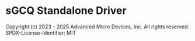 # sGCQ Standalone Driver

Copyright (c) 2023 - 2025 Advanced Micro Devices, Inc. All rights reserved.
SPDX-License-Identifier: MIT
